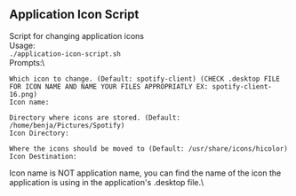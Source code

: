 ## Application Icon Script
Script for changing application icons\
Usage:\
`./application-icon-script.sh`\
Prompts:\
```
Which icon to change. (Default: spotify-client) (CHECK .desktop FILE FOR ICON NAME AND NAME YOUR FILES APPROPRIATLY EX: spotify-client-16.png)
Icon name: 

Directory where icons are stored. (Default: /home/benja/Pictures/Spotify)
Icon Directory: 

Where the icons should be moved to (Default: /usr/share/icons/hicolor)
Icon Destination: 
```
Icon name is NOT application name, you can find the name of the icon the application is using in the application's .desktop file.\

